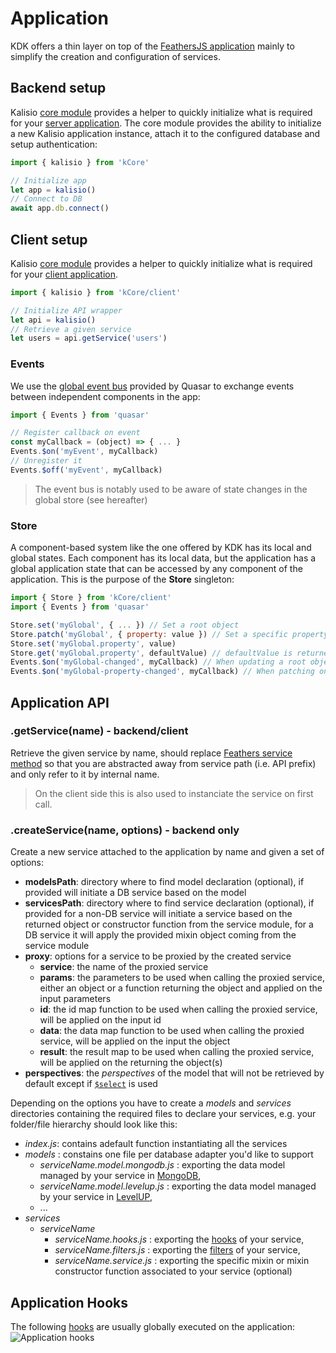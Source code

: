 # Application

KDK offers a thin layer on top of the [FeathersJS application](https://docs.feathersjs.com/api/application.html) mainly to simplify the creation and configuration of services.

## Backend setup

Kalisio [core module](https://github.com/kalisio/kCore) provides a helper to quickly initialize what is required for your [server application](https://docs.feathersjs.com/api/application.html). The core module provides the ability to initialize a new Kalisio application instance, attach it to the configured database and setup authentication:
```javascript
import { kalisio } from 'kCore'

// Initialize app
let app = kalisio()
// Connect to DB
await app.db.connect()
```

## Client setup

Kalisio [core module](https://github.com/kalisio/kCore) provides a helper to quickly initialize what is required for your [client application](https://docs.feathersjs.com/api/client.html).
```javascript
import { kalisio } from 'kCore/client'

// Initialize API wrapper
let api = kalisio()
// Retrieve a given service
let users = api.getService('users')
```

### Events

We use the [global event bus](https://alligator.io/vuejs/global-event-bus/) provided by Quasar to exchange events between independent components in the app:
```javascript
import { Events } from 'quasar'

// Register callback on event
const myCallback = (object) => { ... }
Events.$on('myEvent', myCallback)
// Unregister it
Events.$off('myEvent', myCallback)
```

> The event bus is notably used to be aware of state changes in the global store (see hereafter)

### Store

A component-based system like the one offered by KDK has its local and global states. Each component has its local data, but the application has a global application state that can be accessed by any component of the application. This is the purpose of the **Store** singleton:

```javascript
import { Store } from 'kCore/client'
import { Events } from 'quasar'

Store.set('myGlobal', { ... }) // Set a root object
Store.patch('myGlobal', { property: value }) // Set a specific property path
Store.set('myGlobal.property', value)
Store.get('myGlobal.property', defaultValue) // defaultValue is returned if path is not found
Events.$on('myGlobal-changed', myCallback) // When updating a root object
Events.$on('myGlobal-property-changed', myCallback) // When patching on a specific property path
```

## Application API

### .getService(name) - backend/client

Retrieve the given service by name, should replace [Feathers service method](https://docs.feathersjs.com/api/application.html#servicepath) so that you are abstracted away from service path (i.e. API prefix) and only refer to it by internal name.

> On the client side this is also used to instanciate the service on first call.

### .createService(name, options) - backend only

Create a new service attached to the application by name and given a set of options:
* **modelsPath**: directory where to find model declaration (optional), if provided will initiate a DB service based on the model
* **servicesPath**: directory where to find service declaration (optional), if provided for a non-DB service will initiate a service based on the returned object or constructor function from the service module, for a DB service it will apply the provided mixin object coming from the service module
* **proxy**: options for a service to be proxied by the created service
  * **service**: the name of the proxied service
  * **params**: the parameters to be used when calling the proxied service, either an object or a function returning the object and applied on the input parameters
  * **id**: the id map function to be used when calling the proxied service, will be applied on the input id
  * **data**: the data map function to be used when calling the proxied service, will be applied on the input the object
  * **result**: the result map to be used when calling the proxied service, will be applied on the returning the object(s)
* **perspectives**: the *perspectives* of the model that will not be retrieved by default except if [`$select`](https://docs.feathersjs.com/api/databases/querying.html#select) is used

Depending on the options you have to create a *models* and *services* directories containing the required files to declare your services, e.g. your folder/file hierarchy should look like this:
* *index.js*: contains adefault function instantiating all the services
* *models* : constains one file per database adapter you'd like to support
  * *serviceName.model.mongodb.js* : exporting the data model managed by your service in [MongoDB](https://docs.feathersjs.com/api/databases/mongodb.html), 
  * *serviceName.model.levelup.js* : exporting the data model managed by your service in [LevelUP](https://github.com/feathersjs/feathers-levelup), 
  * ...
* *services*
  * *serviceName*
    * *serviceName.hooks.js* : exporting the [hooks](https://docs.feathersjs.com/api/hooks.html) of your service, 
    * *serviceName.filters.js* : exporting the [filters](https://docs.feathersjs.com/api/events.html#event-filtering) of your service, 
    * *serviceName.service.js* : exporting the specific mixin or mixin constructor function associated to your service (optional)
    
## Application Hooks

The following [hooks](./HOOKS.MD) are usually globally executed on the application:
![Application hooks](https://rawgit.com/kalisio/kdk/master/images/Application%20Hooks%20Diagram.svg)
